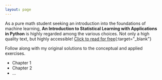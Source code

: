 ```yaml
---
layout: page
---
```


<!-- title: ISLP
subtitle: By Gareth James, Daniela Witten, Trevor Hastie, Rob Tibshirani, and Jonathan Taylor -->

As a pure math student seeking an introduction into the foundations of machine learning, **An Introduction to Statistical Learning with Applications in Python** is highly regarded among the various choices. Not only a high quality text, but highly accessible! [Click to read for free](https://www.statlearning.com/){:target="_blank"}

Follow along with my original solutions to the conceptual and applied exercises.

- Chapter 1
- Chapter 2
- ...